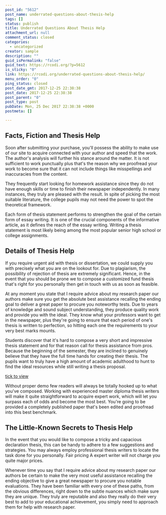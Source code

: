 ```yaml
---
post_id: "5612"
post_name: underrated-questions-about-thesis-help
tags: []
status: publish
title: Underrated Questions About Thesis Help
attachment_url: null
comment_status: closed
categories:
  - uncategorized
creator: sample
description: ""
guid_isPermalink: "false"
guid_text: https://rcodi.org/?p=5612
is_sticky: "0"
link: https://rcodi.org/underrated-questions-about-thesis-help/
menu_order: "0"
ping_status: closed
post_date_gmt: 2017-12-25 22:38:38
post_date: 2017-12-25 22:38:38
post_parent: "0"
post_type: post
pubDate: Mon, 25 Dec 2017 22:38:38 +0000
postmeta: []

---
```

## Facts, Fiction and Thesis Help

Soon after submitting your purchase, you'll possess the ability to make use of our site to acquire connected with your author and speed that the work. The author's analysis will further his stance around the matter. It is not sufficient to work punctually plus that's the reason why we proofread your work to become sure that it can not include things like misspellings and inaccuracies from the content.

They frequently start looking for homework assistance since they do not have enough skills or time to finish their newspaper independently. In many instances, they truly are pleased with the result. In spite of picking the most suitable literature, the college pupils may not need the power to spot the theoretical framework.

Each form of thesis statement performs to strengthen the goal of the certain form of essay writing. It is one of the crucial components of the informative article, as it defines the reach of the essay writing. Writing a thesis statement is most likely being among the most popular senior high school or college assignments.

## Details of Thesis Help

If you require urgent aid with thesis or dissertation, we could supply you with precisely what you are on the lookout for. Due to plagiarism, the possibility of rejection of thesis are extremely significant. Hence, in the event that you should be prone we to compose a customized fund thesis that's right for you personally then get in touch with us as soon as feasible.

At any moment you state that I require advice about my research paper our authors make sure you get the absolute best assistance recalling the ending goal to deliver a great paper to procure you noteworthy tests. Due to years of knowledge and sound subject understanding, they produce quality work and provide you with the ideal. They know what your professors want to get in the newspaper, plus they're going to ensure that each period of one's thesis is written to perfection, so hitting each one the requirements to your very best marks mounts.

Students discover that it's hard to compose a very short and impressive thesis statement and for that reason call for thesis assistance from pros. Because the beginning of the semester, they are inclined to genuinely believe that they have the full time hands for creating their thesis. The pupils want to truly have a high amount of academic adulthood to hunt to find the ideal resources while still writing a thesis proposal.

[tick to view](https://paramountessays.com/paper-writing-service)

Without proper demo few readers will always be totally hooked up to what you've composed. Working with experienced master diploma thesis writers will make it quite straightforward to acquire expert work, which will let you surpass each of odds and become the most best. You're going to be provided a completely published paper that's been edited and proofread into this best benchmark.

## The Little-Known Secrets to Thesis Help

In the event that you would like to compose a tricky and capacious declaration thesis, this can be handy to adhere to a few suggestions and strategies. You may always employ professional thesis writers to locate the task done for you personally. Fair pricing A expert writer will not charge you quite major prices.

Whenever time you say that I require advice about my research paper our authors be certain to make the very most useful assistance recalling the ending objective to give a great newspaper to procure you notable evaluations. They have been familiar with every one of these paths, from the obvious differences, right down to the subtle nuances which make sure they are unique. They truly are reputable and also they really do their very best to add to your educational achievement, you simply need to approach them for help with research paper.
